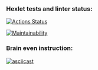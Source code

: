 ### Hexlet tests and linter status:
[![Actions Status](https://github.com/Raphael703/python-project-49/workflows/hexlet-check/badge.svg)](https://github.com/Raphael703/python-project-49/actions)

[![Maintainability](https://api.codeclimate.com/v1/badges/b253bed1ca3d77b38f29/maintainability)](https://codeclimate.com/github/Raphael703/python-project-49/maintainability)

### Brain even instruction:
[![asciicast](https://asciinema.org/a/0qFQO2V2VuSN6l0osjFrXxzTj.svg)](https://asciinema.org/a/0qFQO2V2VuSN6l0osjFrXxzTj)